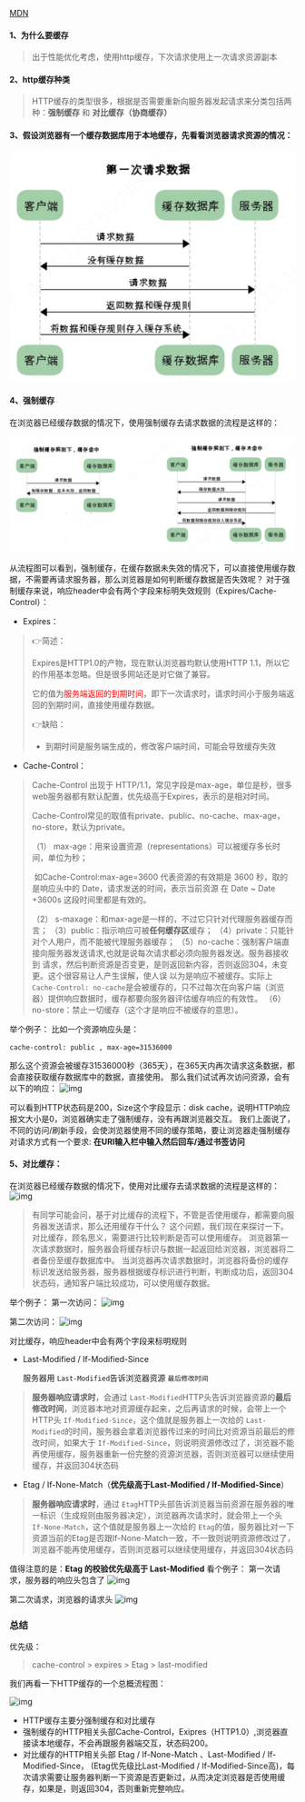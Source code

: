 [MDN](https://developer.mozilla.org/zh-CN/docs/Web/HTTP/Caching)

#### 1、为什么要缓存

> 出于性能优化考虑，使用http缓存，下次请求使用上一次请求资源副本

#### 2、http缓存种类

> HTTP缓存的类型很多，根据是否需要重新向服务器发起请求来分类包括两种：**强制缓存** 和 **对比缓存（协商缓存）**

#### 3、假设浏览器有一个缓存数据库用于本地缓存，先看看浏览器请求资源的情况：

![image-20220224135545420](https://raw.githubusercontent.com/JuntengMa/image/master/202202241355492.png)

#### 4、强制缓存

在浏览器已经缓存数据的情况下，使用强制缓存去请求数据的流程是这样的：

![image-20220224135643725](https://raw.githubusercontent.com/JuntengMa/image/master/202202241356816.png)

从流程图可以看到，强制缓存，在缓存数据未失效的情况下，可以直接使用缓存数据，不需要再请求服务器，那么浏览器是如何判断缓存数据是否失效呢？
对于强制缓存来说，响应header中会有两个字段来标明失效规则（Expires/Cache-Control）：

- Expires：

> 👉简述：
>
> Expires是HTTP1.0的产物，现在默认浏览器均默认使用HTTP 1.1，所以它的作用基本忽略。但是很多网站还是对它做了兼容。
>
> 它的值为<font color="red">服务端返回的到期时间</font>，即下一次请求时，请求时间小于服务端返回的到期时间，直接使用缓存数据。
>
> 👉缺陷：
>
> - 到期时间是服务端生成的，修改客户端时间，可能会导致缓存失效

- Cache-Control：

> Cache-Control 出现于 HTTP/1.1，常见字段是max-age，单位是秒，很多web服务器都有默认配置，优先级高于Expires，表示的是相对时间。
>
> Cache-Control常见的取值有private、public、no-cache、max-age，no-store，默认为private。
>
> （1） max-age：用来设置资源（representations）可以被缓存多长时间，单位为秒；
>
> ​		 如Cache-Control:max-age=3600 代表资源的有效期是 3600 秒，取的是响应头中的 Date，请求发送的时间，表示当前资源  		在 Date ~ Date +3600s 这段时间里都是有效的。
>
> （2） s-maxage：和max-age是一样的，不过它只针对代理服务器缓存而言；
> （3）public：指示响应可被**任何缓存区**缓存；
> （4）private：只能针对个人用户，而不能被代理服务器缓存；
> （5）no-cache：强制客户端直接向服务器发送请求,也就是说每次请求都必须向服务器发送。服务器接收到 请求，然后判断资源是否变更，是则返回新内容，否则返回304，未变更。这个很容易让人产生误解，使人误 以为是响应不被缓存。实际上 `Cache-Control: no-cache`是会被缓存的，只不过每次在向客户端（浏览器）提供响应数据时，缓存都要向服务器评估缓存响应的有效性。
> （6）no-store：禁止一切缓存（这个才是响应不被缓存的意思）。

举个例子：
比如一个资源响应头是：

```lasso
cache-control: public , max-age=31536000
```

那么这个资源会被缓存31536000秒（365天），在365天内再次请求这条数据，都会直接获取缓存数据库中的数据，直接使用。
那么我们试试再次访问资源，会有以下的响应：
![img](https://image-static.segmentfault.com/160/128/1601280277-5e40f5a32b32e_articlex)

可以看到HTTP状态码是200，Size这个字段显示：disk cache，说明HTTP响应报文大小是0，浏览器确实走了强制缓存，没有再跟浏览器交互。
我们上面说了，不同的访问/刷新手段，会使浏览器使用不同的缓存策略，要让浏览器走强制缓存对请求方式有一个要求: **在URI输入栏中输入然后回车/通过书签访问**

#### 5、对比缓存：

在浏览器已经缓存数据的情况下，使用对比缓存去请求数据的流程是这样的：
![img](https://image-static.segmentfault.com/548/182/548182949-5adfe1970b276_articlex)

> 有同学可能会问，基于对比缓存的流程下，不管是否使用缓存，都需要向服务器发送请求，那么还用缓存干什么？
> 这个问题，我们现在来探讨一下。
> 对比缓存，顾名思义，需要进行比较判断是否可以使用缓存。
> 浏览器第一次请求数据时，服务器会将缓存标识与数据一起返回给浏览器，浏览器将二者备份至缓存数据库中。
> 当浏览器再次请求数据时，浏览器将备份的缓存标识发送给服务器，服务器根据缓存标识进行判断，判断成功后，返回304状态码，通知客户端比较成功，可以使用缓存数据。

举个例子：
第一次访问：
![img](https://image-static.segmentfault.com/260/447/2604473468-5e40f5a45288c_articlex)

第二次访问：
![img](https://image-static.segmentfault.com/335/478/3354782402-5e40f5a535480_articlex)

对比缓存，响应header中会有两个字段来标明规则

- Last-Modified / If-Modified-Since

  服务器用 `Last-Modified`告诉浏览器资源 `最后修改时间`

> **服务器响应请求时**，会通过 `Last-Modified`HTTP头告诉浏览器资源的**最后修改时间**，浏览器本地对资源缓存起来，之后再请求的时候，会带上一个HTTP头 `If-Modified-Since`，这个值就是服务器上一次给的 `Last-Modified`的时间，服务器会拿着浏览器传过来的时间比对资源当前最后的修改时间，如果大于 `If-Modified-Since`，则说明资源修改过了，浏览器不能再使用缓存，服务器重新一份完整的资源浏览器，否则浏览器可以继续使用缓存，并返回304状态码

- Etag / If-None-Match（**优先级高于Last-Modified / If-Modified-Since**）

> **服务器响应请求时**，通过 `Etag`HTTP头部告诉浏览器当前资源在服务器的唯一标识（生成规则由服务器决定），浏览器再次请求时，就会带上一个头 `If-None-Match`，这个值就是服务器上一次给的 `Etag`的值，服务器比对一下资源当前的Etag是否跟If-None-Match一致，不一致则说明资源修改过了，浏览器不能再使用缓存，否则浏览器可以继续使用缓存，并返回304状态码

值得注意的是：**Etag 的校验优先级高于 Last-Modified**
看个例子：
第一次请求，服务器的响应头包含了
![img](https://image-static.segmentfault.com/378/540/3785407674-5e40f5a5b622c_articlex)

第二次请求，浏览器的请求头
![img](https://image-static.segmentfault.com/251/216/251216282-5e40f5a63e9fb_articlex)

### 总结

优先级：

> cache-control > expires > Etag > last-modified

我们再看一下HTTP缓存的一个总概流程图：

![img](https://image-static.segmentfault.com/155/525/1555253303-5b4b22be9160d_articlex)

- HTTP缓存主要分强制缓存和对比缓存
- 强制缓存的HTTP相关头部Cache-Control，Exipres（HTTP1.0）,浏览器直接读本地缓存，不会再跟服务器端交互，状态码200。
- 对比缓存的HTTP相关头部 Etag / If-None-Match 、Last-Modified / If-Modified-Since， (Etag优先级比Last-Modified / If-Modified-Since高)，每次请求需要让服务器判断一下资源是否更新过，从而决定浏览器是否使用缓存，如果是，则返回304，否则重新完整响应。
